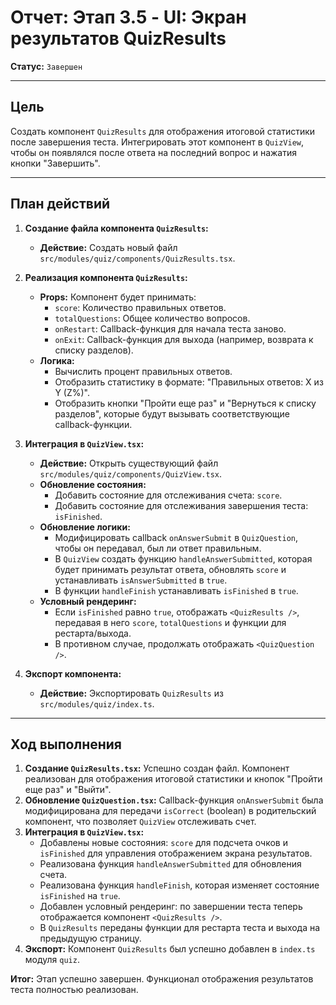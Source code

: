 # Отчет: Этап 3.5 - UI: Экран результатов QuizResults

**Статус:** `Завершен`

---

## Цель

Создать компонент `QuizResults` для отображения итоговой статистики после завершения теста. Интегрировать этот компонент в `QuizView`, чтобы он появлялся после ответа на последний вопрос и нажатия кнопки "Завершить".

---

## План действий

1.  **Создание файла компонента `QuizResults`:**
    - **Действие:** Создать новый файл `src/modules/quiz/components/QuizResults.tsx`.

2.  **Реализация компонента `QuizResults`:**
    - **Props:** Компонент будет принимать:
        - `score`: Количество правильных ответов.
        - `totalQuestions`: Общее количество вопросов.
        - `onRestart`: Callback-функция для начала теста заново.
        - `onExit`: Callback-функция для выхода (например, возврата к списку разделов).
    - **Логика:**
        - Вычислить процент правильных ответов.
        - Отобразить статистику в формате: "Правильных ответов: X из Y (Z%)".
        - Отобразить кнопки "Пройти еще раз" и "Вернуться к списку разделов", которые будут вызывать соответствующие callback-функции.

3.  **Интеграция в `QuizView.tsx`:**
    - **Действие:** Открыть существующий файл `src/modules/quiz/components/QuizView.tsx`.
    - **Обновление состояния:**
        - Добавить состояние для отслеживания счета: `score`.
        - Добавить состояние для отслеживания завершения теста: `isFinished`.
    - **Обновление логики:**
        - Модифицировать callback `onAnswerSubmit` в `QuizQuestion`, чтобы он передавал, был ли ответ правильным.
        - В `QuizView` создать функцию `handleAnswerSubmitted`, которая будет принимать результат ответа, обновлять `score` и устанавливать `isAnswerSubmitted` в `true`.
        - В функции `handleFinish` устанавливать `isFinished` в `true`.
    - **Условный рендеринг:**
        - Если `isFinished` равно `true`, отображать `<QuizResults />`, передавая в него `score`, `totalQuestions` и функции для рестарта/выхода.
        - В противном случае, продолжать отображать `<QuizQuestion />`.

4.  **Экспорт компонента:**
    - **Действие:** Экспортировать `QuizResults` из `src/modules/quiz/index.ts`.

---

## Ход выполнения

1.  **Создание `QuizResults.tsx`:** Успешно создан файл. Компонент реализован для отображения итоговой статистики и кнопок "Пройти еще раз" и "Выйти".
2.  **Обновление `QuizQuestion.tsx`:** Callback-функция `onAnswerSubmit` была модифицирована для передачи `isCorrect` (boolean) в родительский компонент, что позволяет `QuizView` отслеживать счет.
3.  **Интеграция в `QuizView.tsx`:**
    - Добавлены новые состояния: `score` для подсчета очков и `isFinished` для управления отображением экрана результатов.
    - Реализована функция `handleAnswerSubmitted` для обновления счета.
    - Реализована функция `handleFinish`, которая изменяет состояние `isFinished` на `true`.
    - Добавлен условный рендеринг: по завершении теста теперь отображается компонент `<QuizResults />`.
    - В `QuizResults` переданы функции для рестарта теста и выхода на предыдущую страницу.
4.  **Экспорт:** Компонент `QuizResults` был успешно добавлен в `index.ts` модуля `quiz`.

**Итог:** Этап успешно завершен. Функционал отображения результатов теста полностью реализован.
